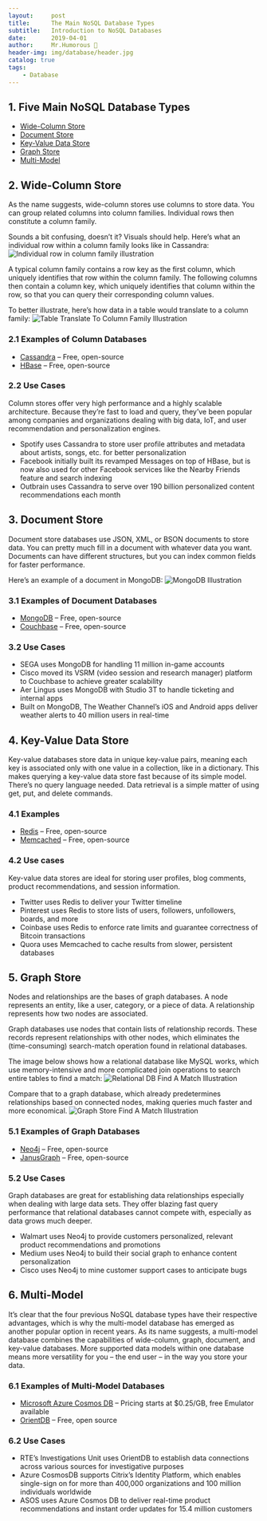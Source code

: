 ```yaml
---
layout:     post
title:      The Main NoSQL Database Types
subtitle:   Introduction to NoSQL Databases
date:       2019-04-01
author:     Mr.Humorous 🥘
header-img: img/database/header.jpg
catalog: true
tags:
    - Database
---
```


## 1. Five Main NoSQL Database Types
- [Wide-Column Store](#2-wide-column-store)
- [Document Store](#3-document-store)
- [Key-Value Data Store](#4-key-value-data-store)
- [Graph Store](#5-graph-store)
- [Multi-Model](#6-multi-model)

## 2. Wide-Column Store
As the name suggests, wide-column stores use columns to store data. You can group related columns into column families. Individual rows then constitute a column family.

Sounds a bit confusing, doesn’t it? Visuals should help. Here’s what an individual row within a column family looks like in Cassandra:
![Individual row in column family illustration](/img/database/mainNoSQLDBTypes/wideColumnStore/individualRowInColumnFamily.png)

A typical column family contains a row key as the first column, which uniquely identifies that row within the column family. The following columns then contain a column key, which uniquely identifies that column within the row, so that you can query their corresponding column values.

To better illustrate, here’s how data in a table would translate to a column family:
![Table Translate To Column Family Illustration](/img/database/mainNoSQLDBTypes/wideColumnStore/tableTranslateToColumnFamily.png)

### 2.1 Examples of Column Databases
- [Cassandra](https://cassandra.apache.org/) – Free, open-source
- [HBase](https://hbase.apache.org/) – Free, open-source

### 2.2 Use Cases
Column stores offer very high performance and a highly scalable architecture. Because they’re fast to load and query, they’ve been popular among companies and organizations dealing with big data, IoT, and user recommendation and personalization engines.
- Spotify uses Cassandra to store user profile attributes and metadata about artists, songs, etc. for better personalization
- Facebook initially built its revamped Messages on top of HBase, but is now also used for other Facebook services like the Nearby Friends feature and search indexing
- Outbrain uses Cassandra to serve over 190 billion personalized content recommendations each month

## 3. Document Store
Document store databases use JSON, XML, or BSON documents to store data. You can pretty much fill in a document with whatever data you want. Documents can have different structures, but you can index common fields for faster performance.

Here’s an example of a document in MongoDB:
![MongoDB Illustration](/img/database/mainNoSQLDBTypes/documentStore/mongoDB.png)

### 3.1 Examples of Document Databases
- [MongoDB](https://www.mongodb.com/) – Free, open-source
- [Couchbase](https://www.couchbase.com/) – Free, open-source

### 3.2 Use Cases
- SEGA uses MongoDB for handling 11 million in-game accounts
- Cisco moved its VSRM (video session and research manager) platform to Couchbase to achieve greater scalability
- Aer Lingus uses MongoDB with Studio 3T to handle ticketing and internal apps
- Built on MongoDB, The Weather Channel’s iOS and Android apps deliver weather alerts to 40 million users in real-time

## 4. Key-Value Data Store
Key-value databases store data in unique key-value pairs, meaning each key is associated only with one value in a collection, like in a dictionary. This makes querying a key-value data store fast because of its simple model. There’s no query language needed. Data retrieval is a simple matter of using get, put, and delete commands.

### 4.1 Examples
- [Redis](https://redis.io/) – Free, open-source
- [Memcached](https://memcached.org/) – Free, open-source

### 4.2 Use cases
Key-value data stores are ideal for storing user profiles, blog comments, product recommendations, and session information.
- Twitter uses Redis to deliver your Twitter timeline
- Pinterest uses Redis to store lists of users, followers, unfollowers, boards, and more
- Coinbase uses Redis to enforce rate limits and guarantee correctness of Bitcoin transactions
- Quora uses Memcached to cache results from slower, persistent databases

## 5. Graph Store
Nodes and relationships are the bases of graph databases. A node represents an entity, like a user, category, or a piece of data. A relationship represents how two nodes are associated.

Graph databases use nodes that contain lists of relationship records. These records represent relationships with other nodes, which eliminates the (time-consuming) search-match operation found in relational databases.

The image below shows how a relational database like MySQL works, which use memory-intensive and more complicated join operations to search entire tables to find a match:
![Relational DB Find A Match Illustration](/img/database/mainNoSQLDBTypes/graphStore/relationalDBFindAMatch.png)

Compare that to a graph database, which already predetermines relationships based on connected nodes, making queries much faster and more economical.
![Graph Store Find A Match Illustration](/img/database/mainNoSQLDBTypes/graphStore/graphStoreFindAMatch.png)

### 5.1 Examples of Graph Databases
- [Neo4j](https://neo4j.com/) – Free, open-source
- [JanusGraph](http://janusgraph.org/) – Free, open-source

### 5.2 Use Cases
Graph databases are great for establishing data relationships especially when dealing with large data sets. They offer blazing fast query performance that relational databases cannot compete with, especially as data grows much deeper.
- Walmart uses Neo4j to provide customers personalized, relevant product recommendations and promotions
- Medium uses Neo4j to build their social graph to enhance content personalization
- Cisco uses Neo4j to mine customer support cases to anticipate bugs

## 6. Multi-Model
It’s clear that the four previous NoSQL database types have their respective advantages, which is why the multi-model database has emerged as another popular option in recent years. As its name suggests, a multi-model database combines the capabilities of wide-column, graph, document, and key-value databases. More supported data models within one database means more versatility for you – the end user – in the way you store your data.

### 6.1 Examples of Multi-Model Databases
- [Microsoft Azure Cosmos DB](https://docs.microsoft.com/en-us/azure/cosmos-db/introduction) – Pricing starts at $0.25/GB, free Emulator available
- [OrientDB](https://orientdb.com/orientdb/) – Free, open source

### 6.2 Use Cases
- RTE’s Investigations Unit uses OrientDB to establish data connections across various sources for investigative purposes
- Azure CosmosDB supports Citrix’s Identity Platform, which enables single-sign on for more than 400,000 organizations and 100 million individuals worldwide
- ASOS uses Azure Cosmos DB to deliver real-time product recommendations and instant order updates for 15.4 million customers

